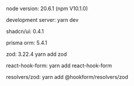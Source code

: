 node version: 20.6.1 (npm V10.1.0)

development server: yarn dev

shadcn/ui: 0.4.1

prisma orm: 5.4.1

zod: 3.22.4 yarn add zod 

react-hook-form: yarn add react-hook-form

resolvers/zod: yarn add @hookform/resolvers/zod